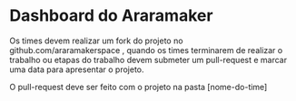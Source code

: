 # Dashboard do Araramaker


Os times devem realizar um fork do projeto no github.com/araramakerspace , quando os times
terminarem de realizar o trabalho ou etapas do trabalho devem submeter um pull-request e marcar
uma data para apresentar o projeto.


O pull-request deve ser feito com o projeto na pasta [nome-do-time]



